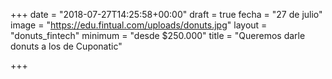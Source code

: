 +++
date = "2018-07-27T14:25:58+00:00"
draft = true
fecha = "27 de julio"
image = "https://edu.fintual.com/uploads/donuts.jpg"
layout = "donuts_fintech"
minimum = "desde $250.000"
title = "Queremos darle donuts a los de Cuponatic"

+++
